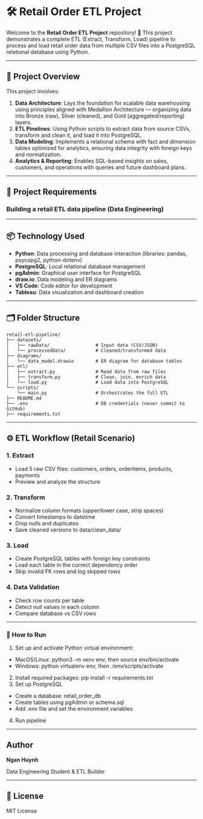 # 🛠️ Retail Order ETL Project

Welcome to the **Retail Order ETL Project** repository! 🚀
This project demonstrates a complete ETL (Extract, Transform, Load) pipeline to process and load retail order data from multiple CSV files into a PostgreSQL relational database using Python.

---
## 📖 Project Overview
This project involves:
1. **Data Architecture**: Lays the foundation for scalable data warehousing using principles aligned with Medallion Architecture — organizing data into Bronze (raw), Silver (cleaned), and Gold (aggregated/reporting) layers.
2. **ETL Pinelines**: Using Python scripts to extract data from source CSVs, transform and clean it, and load it into PostgreSQL.
3. **Data Modeling**: Implements a relational schema with fact and dimension tables optimized for analytics, ensuring data integrity with foreign keys and normalization.
4. **Analytics & Reporting**: Enables SQL-based insights on sales, customers, and operations with queries and future dashboard plans.

---

## 🚀 Project Requirements

### Building a retail ETL data pipeline (Data Engineering)

---
## 📦 Technology Used
- **Python**: Data processing and database interaction (libraries: pandas, psycopg2, python-dotenv)
- **PostgreSQL**: Local relational database management
- **pgAdmin**: Graphical user interface for PostgreSQL
- **draw.io**: Data modeling and ER diagrams
- **VS Code**: Code editor for development
- **Tableau**: Data visualization and dashboard creation

---
## 🗂️ Folder Structure
```text
retail-etl-pipeline/
├── datasets/
│   ├── rawData/                 # Input data (CSV/JSON)
│   └── processedData/           # Cleaned/transformed data
├── diagrams/
│   └── data_model.drawio        # ER diagram for database tables
├── etl/
│   ├── extract.py               # Read data from raw files
│   ├── transform.py             # Clean, join, enrich data
│   └── load.py                  # Load data into PostgreSQL
└── scripts/
    └── main.py                  # Orchestrates the full ETL
├── README.md
├── .env                         # DB credentials (never commit to GitHub)
├── requirements.txt
```
---
##  ⚙️ ETL Workflow (Retail Scenario)
### 1. Extract 
- Load 5 raw CSV files: customers, orders, orderitems, products, payments
- Preview and analyze the structure

### 2. Transform 
- Normalize column formats (upper/lower case, strip spaces)
- Convert timestamps to datetime
- Drop nulls and duplicates
- Save cleaned versions to data/clean_data/

### 3. Load
- Create PostgreSQL tables with foreign key constraints
- Load each table in the correct dependency order
- Skip invalid FK rows and log skipped rows

### 4. Data Validation
- Check row counts per table
- Detect null values in each column
- Compare database vs CSV rows
  
---
### 🚀 How to Run
1. Set up and activate Python virtual environment:
  - MacOS/Linux: python3 -m venv env, then source env/bin/activate
  - Windows: python virtualenv env, then ./env/scripts/activate
2. Install required packages: pip install -r requirements.txt
3. Set up PostgreSQL
  - Create a database: retail_order_db
  - Create tables using pgAdmin or schema.sql
  - Add .env file and set the environment variables
4. Run pipeline

---
##  Author
**Ngan Huynh**

Data Engineering Student & ETL Builder

---
## 📝 License
MIT License

